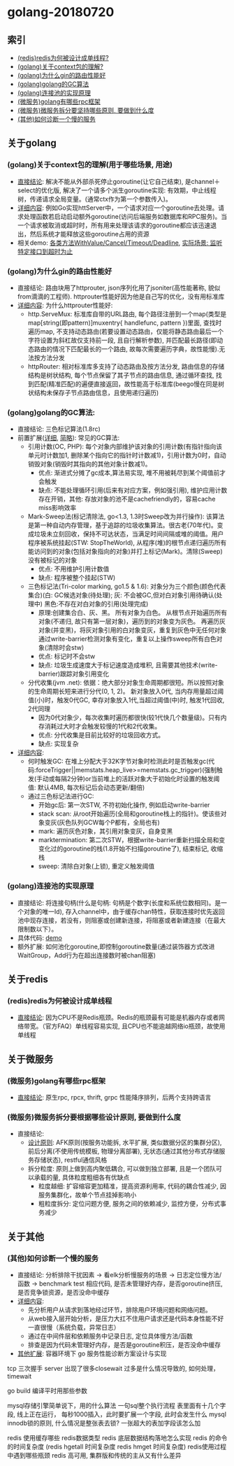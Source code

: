 # golang-20180720

## 索引
- [(redis)redis为何被设计成单线程?](#redisredis为何被设计成单线程)
- [(golang)关于context包的理解?](#)
- [(golang)为什么gin的路由性能好](#golang为什么gin的路由性能好)
- [(golang)golang的GC算法](#golanggolang的GC算法)
- [(golang)连接池的实现原理](#golang连接池的实现原理)
- [(微服务)golang有哪些rpc框架](#微服务golang有哪些rpc框架)
- [(微服务)微服务拆分要坚持哪些原则, 要做到什么度](#微服务微服务拆分要坚持哪些原则-要做到什么度)
- [(其他)如何诊断一个慢的服务](#其他如何诊断一个慢的服务)

## 关于golang

### (golang)关于context包的理解(用于哪些场景, 用途)
- [直接结论](http://www.nljb.net/default/Golang%E4%B9%8BContext%E7%9A%84%E4%BD%BF%E7%94%A8/): 解决不能从外部杀死停止goroutine(让它自己结束), 是channel＋select的优化版, 解决了一个请多个派生goroutine实现: 有效期，中止线程树，传递请求全局变量。(通常ctx作为第一个参数传入)。
- [详细内容](https://deepzz.com/post/golang-context-package-notes.html): 例如Go实现httServer中，一个请求对应一个goroutine去处理。请求处理函数若启动启动额外goroutine(访问后端服务如数据库和RPC服务)。当一个请求被取消或超时时，所有用来处理该请求的goroutine都应该迅速退出，然后系统才能释放这些goroutine占用的资源
- 相关demo: [各类方法WithValue/Cancel/Timeout/Deadline](/golang/stdpkg/context.go), [实际场景: 监听特定接口到超时为止](/golang/socket/socketServer.go)


### (golang)为什么gin的路由性能好
- 直接结论: 路由块用了httprouter, json序列化用了jsoniter(高性能著称, 貌似from滴滴的工程师). httprouter性能好因为他是自己写的优化，没有用标准库
- [详细内容](http://www.csyangchen.com/go-http-router.html): 为什么httprouter性能好:
  - http.ServeMux: 标准库自带的URL路由, 每个路径注册到一个map(类型是map[string(即pattern)]muxentry{ handlefunc, pattern })里面, 查找时遍历map, 不支持动态路由(若要设置动态路由，仅能将静态路由最后一个字符设置为斜杠故仅支持前一段, 且自行解析参数), 并匹配最长路径(即动态路由的情况下匹配最长的一个路由, 故每次需要遍历字典，故性能慢).无法按方法分发
  - httpRouter: 相对标准库多支持了动态路由及按方法分发, 路由信息的存储结构是树状结构, 每个节点保留了其子节点的路由信息, 通过循环查找, 找到匹配(精准匹配)的遍便直接返回，故性能高于标准库(beego慢在同是树状结构未保存子节点路由信息，且使用递归遍历)

### (golang)golang的GC算法:
- 直接结论: 三色标记算法(1.8rc)
- 前置扩展([详细](http://legendtkl.com/2017/04/28/golang-gc/), [简略](https://lengzzz.com/note/gc-in-golang)): 常见的GC算法:
  - 引用计数(OC, PHP): 每个对象内部维护该对象的引用计数(有指针指向该单元时计数加1, 删除某个指向它的指针时计数减1)，引用计数为0时，自动销毁对象(销毁时其指向的其他对象计数减1)。
    - 优点: 渐进式分摊了gc成本,算法易实现, 堆不用被耗尽到某个阈值前才会触发
    - 缺点: 不能处理循环引用(后来有对应方案，例如强引用), 维护应用计数存在开销，其他: 存放对象的池不是cachefriendly的，容易cache miss影响效率
  - Mark-Sweep法(标记清除法, go<1.3, 1.3时Sweep改为并行操作): 该算法是第一种自动内存管理，基于追踪的垃圾收集算法。很古老(70年代)。变成垃圾未立刻回收，保持不可达状态，当满足时间间隔或堆的阈值。用户程序被系统挂起(STW: StopTheWorld), 从程序(堆)的根节点递归遍历所有能访问到的对象(包括对象指向的对象)并打上标记(Mark)。清除(Sweep)没有被标记的对象
    - 优点: 不用维护引用计数值
    - 缺点: 程序被整个挂起(STW)
  - 三色标记法(Tri-color marking, go1.5 & 1.6): 对象分为三个颜色(颜色代表集合)(白: GC候选对象(待处理); 灰: 不会被GC,但对白对象引用待确认(处理中) 黑色:不存在对白对象的引用(处理完成)
    - 原理:创建集合白、灰、黑。 所有对象为白色。 从根节点开始遍历所有对象(不递归, 故只有第一层对象)，遍历到的对象变为灰色。 再遍历灰对象(并变黑)，将灰对象引用的白对象变灰，重复到灰色中无任何对象 通过write-barrier检测对象有变化，重复以上操作sweep所有白色对象(清除时会stw)
    - 优点: 标记时不会stw
    - 缺点: 垃圾生成速度大于标记速度造成堆积, 且需要其他技术(write-barrier)跟踪对象引用变化
  - 分代收集(jvm .net): 依据：绝大部分对象生命周期都很短。所以按照对象的生命周期长短来进行分代(0, 1, 2)。 新对象放入0代, 当内存用量超过阈值(小)时，触发0代GC, 幸存对象放入1代,当超过阈值(中)时, 触发1代回收, 2代同理
    - 因为0代对象少，每次收集时遍历都很快(较1代快几个数量级)。只有内存消耗过大时才会触发较慢的1代和2代收集。
    - 优点: 分代收集是目前比较好的垃圾回收方式。
    - 缺点: 实现复杂
- [详细内容](http://legendtkl.com/2017/04/28/golang-gc/):
  - 何时触发GC: 在堆上分配大于32K字节对象时检测此时是否触发gc(代码:forceTrigger||memstats.heap\_live>=memstats.gc\_trigger)(强制触发(手动或每隔2分钟)or当前堆上的活跃对象大于初始化时设置的触发阈值: 默认4MB, 每次标记后会动态更新/翻倍)
  - 通过三色标记法进行GC:
    - 开始gc后: 第一次STW, 不符初始化操作, 例如启动write-barrier
    - stack scan: 从root开始遍历(全局和goroutine栈上的指针)。使该些对象变灰(灰色队列GCW每个P都有，全局也有)
    - mark: 遍历灰色对象，其引用对象变灰，自身变黑
    - marktermination: 第二次STW，根据write-barrier重新扫描全局和变变化过的goroutine的栈(1.8开始不扫描goroutine了), 结束标记, 收缩栈
    - sweep: 清除白对象(上锁), 重定义触发阈值

### (golang)连接池的实现原理
- 直接结论: 将连接句柄(什么是句柄: 句柄是个数字(长度和系统位数相同)。是一个对象的唯一Id), 存入channel中，由于缓存chan特性，获取连接时优先返回池中现存连接，若没有，则阻塞或创建新连接，将阻塞或者新建连接（在最大限制数以下）。
- 具体代码: [demo](/golang/points/genericPool.go)
- 额外扩展: 如何池化goroutine,即控制goroutine数量(通过装饰器方式改进WaitGroup，Add行为在超出连接数时被chan阻塞)

## 关于redis

### (redis)redis为何被设计成单线程
- [直接结论](https://blog.csdn.net/qqqqq1993qqqqq/article/details/77538202): 因为CPU不是Redis瓶颈。Redis的瓶颈最有可能是机器内存或者网络带宽。（官方FAQ）单线程容易实现, 且CPU也不能逾越网络io瓶颈，故使用单线程

## 关于微服务

### (微服务)golang有哪些rpc框架
- [直接结论](https://scguoi.github.io/DivisionByZero/2016/11/15/GO%E8%AF%AD%E8%A8%80RPC%E6%96%B9%E6%A1%88%E8%B0%83%E7%A0%94.html): 原生rpc, rpcx, thrift, grpc 性能降序排列，后两个支持跨语言

### (微服务)微服务拆分要根据哪些设计原则, 要做到什么度
- 直接结论:
  - [设计原则](https://juejin.im/entry/59b292e9f265da06633cf89a): AFK原则(按服务功能拆, 水平扩展, 类似数据分区的集群分区), 前后分离(不使用传统模板, 物理分离部署), 无状态(通过其他分布式存储服务存储状态), restful通信风格
  - 拆分粒度: 原则上做到高内聚低耦合, 可以做到独立部署, 且是一个团队可以承载的量, 具体粒度粗细各有优缺点
    - 粒度越细: 扩容缩容更加精准，提高资源利用率, 代码的耦合性减少, 因服务集群化，故单个节点挂掉影响小
    - 粗粒度拆分: 定位问题方便, 服务之间的依赖减少, 监控方便，分布式事务减少

## 关于其他

### (其他)如何诊断一个慢的服务
- 直接结论: 分析排除干扰因素 -> 看elk分析慢服务的场景 -> 日志定位慢方法/函数 -> benchmark test 相应代码, 是否未管理好内存，是否goroutine挤压,是否竞争锁资源，是否没命中缓存
- [详细内容](https://www.zhihu.com/question/36402618):
  - 先分析用户从请求到落地经过环节，排除用户环境问题和网络问题。
  - 从web接入层开始分析，是压力大扛不住用户请求还是代码本身性能不好一直很慢（系统负载，异常日志）
  - 通过在中间件层和依赖服务中记录日志, 定位具体慢方法/函数
  - 排查是因为代码未管理好内存，是否是goroutine积压，是否没命中缓存
- [其他扩展](https://liudanking.com/arch/%E5%AE%B9%E5%99%A8%E7%8E%AF%E5%A2%83%E4%B8%8B-go-%E6%9C%8D%E5%8A%A1%E6%80%A7%E8%83%BD%E8%AF%8A%E6%96%AD%E6%96%B9%E6%A1%88%E8%AE%BE%E8%AE%A1%E4%B8%8E%E5%AE%9E%E7%8E%B0/): 容器环境下 go 服务性能诊断方案设计与实现

tcp 三次握手
server 出现了很多closewait 过多是什么情况导致的, 如何处理， timewait

go build 编译平时用那些参数

mysql存储引擎简单说下，用的什么算法
一句sql整个执行流程
表里面有十几个字段, 线上正在运行， 每秒1000插入，此时要扩展一个字段, 此时会发生什么
mysql innodb锁的原则, 什么情况是整张表去锁?
一张超大的表加字段该怎么加

redis 使用缓存哪些
redis数据类型
redis 底层数据结构落地怎么实现
redis 的命令的时间复杂度 (redis hgetall 时间复杂度 redis hmget 时间复杂度)
redis使用过程中遇到哪些瓶颈
redis 高可用, 集群版和传统的主从又有什么差异
